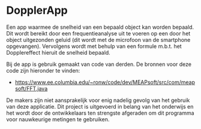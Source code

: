 # DopplerApp

Een app waarmee de snelheid van een bepaald object kan worden bepaald. Dit wordt bereikt door een
frequentieanalyse uit te voeren op een door het object uitgezonden geluid (dit wordt met de
microfoon van de smartphone opgevangen). Vervolgens wordt met behulp van een formule m.b.t. het
Dopplereffect hieruit de snelheid bepaald.

Bij de app is gebruik gemaakt van code van derden. De bronnen voor deze code zijn hieronder te
vinden:
- https://www.ee.columbia.edu/~ronw/code/dev/MEAPsoft/src/com/meapsoft/FFT.java

De makers zijn niet aansprakelijk voor enig nadelig gevolg van het gebruik van deze applicatie. Dit
project is uitgevoerd in belang van het onderwijs en het wordt door de ontwikkelaars ten strengste
afgeraden om dit programma voor nauwkeurige metingen te gebruiken.
